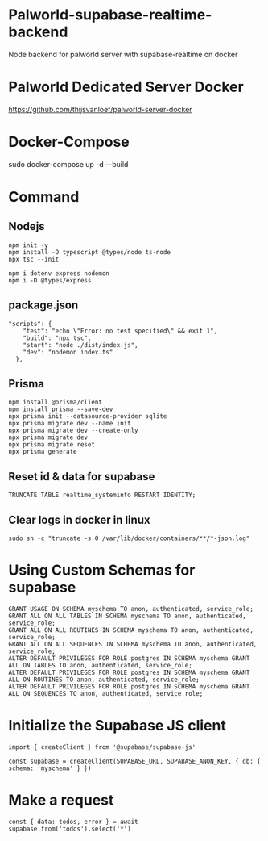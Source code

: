 # Palworld-supabase-realtime-backend
Node backend for palworld server with supabase-realtime on docker

# Palworld Dedicated Server Docker 
https://github.com/thijsvanloef/palworld-server-docker

# Docker-Compose
sudo docker-compose up -d --build

# Command
## Nodejs
```
npm init -y
npm install -D typescript @types/node ts-node
npx tsc --init

npm i dotenv express nodemon
npm i -D @types/express
```

## package.json
```
"scripts": {
    "test": "echo \"Error: no test specified\" && exit 1",
    "build": "npx tsc",
    "start": "node ./dist/index.js",
    "dev": "nodemon index.ts"
  },
```

## Prisma
```
npm install @prisma/client
npm install prisma --save-dev
npx prisma init --datasource-provider sqlite
npx prisma migrate dev --name init
npx prisma migrate dev --create-only
npx prisma migrate dev
npx prisma migrate reset
npx prisma generate
```

## Reset id & data for supabase
```
TRUNCATE TABLE realtime_systeminfo RESTART IDENTITY;
```

## Clear logs in docker in linux
```
sudo sh -c "truncate -s 0 /var/lib/docker/containers/**/*-json.log"
```

# Using Custom Schemas for supabase
```
GRANT USAGE ON SCHEMA myschema TO anon, authenticated, service_role;
GRANT ALL ON ALL TABLES IN SCHEMA myschema TO anon, authenticated, service_role;
GRANT ALL ON ALL ROUTINES IN SCHEMA myschema TO anon, authenticated, service_role;
GRANT ALL ON ALL SEQUENCES IN SCHEMA myschema TO anon, authenticated, service_role;
ALTER DEFAULT PRIVILEGES FOR ROLE postgres IN SCHEMA myschema GRANT ALL ON TABLES TO anon, authenticated, service_role;
ALTER DEFAULT PRIVILEGES FOR ROLE postgres IN SCHEMA myschema GRANT ALL ON ROUTINES TO anon, authenticated, service_role;
ALTER DEFAULT PRIVILEGES FOR ROLE postgres IN SCHEMA myschema GRANT ALL ON SEQUENCES TO anon, authenticated, service_role;
```
# Initialize the Supabase JS client
```
import { createClient } from '@supabase/supabase-js'

const supabase = createClient(SUPABASE_URL, SUPABASE_ANON_KEY, { db: { schema: 'myschema' } })
```
# Make a request
```
const { data: todos, error } = await supabase.from('todos').select('*')
```

